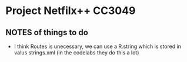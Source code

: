 # Project Netfilx++  CC3049

## NOTES of things to do
- I think Routes is unecessary, we can use a R.string which is stored in valus strings.xml (in the codelabs they do this a lot)
